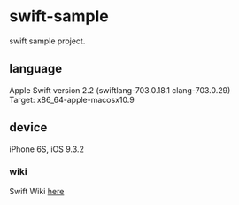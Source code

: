 # swift-sample

swift sample project.

## language
Apple Swift version 2.2 (swiftlang-703.0.18.1 clang-703.0.29)  
Target: x86_64-apple-macosx10.9

## device
iPhone 6S, iOS 9.3.2

### wiki
Swift Wiki [here](https://github.com/ogasawaraShinnosuke/swift-sample/wiki)
